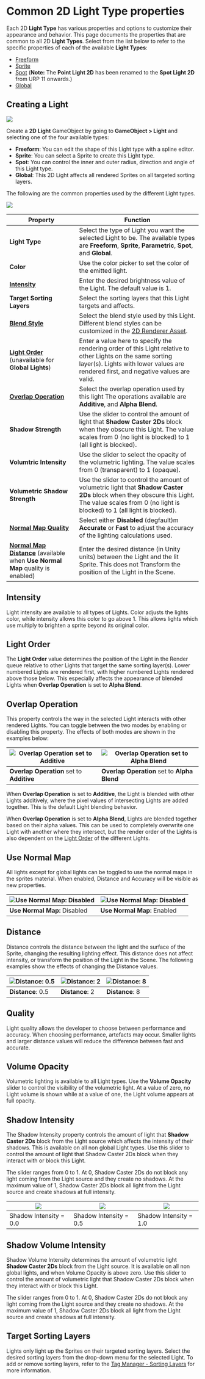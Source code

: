 # Common 2D Light Type properties
Each 2D **Light Type** has various properties and options to customize their appearance and behavior. This page documents the properties that are common to all 2D **Light Types**. Select from the list below to refer to the specific properties of each of the available **Light Types**:

- [Freeform](LightTypes.md#freeform)
- [Sprite](LightTypes.md#sprite)
- [Spot](LightTypes.md#spot) (**Note:** The **Point Light 2D** has been renamed to the **Spot Light 2D** from URP 11 onwards.)
- [Global](LightTypes.md#global)


## Creating a Light

![](Images/2D/2d-lights-gameobject-menu.png)

Create a **2D Light** GameObject by going to **GameObject > Light** and selecting one of the four available types:

- **Freeform**: You can edit the shape of this Light type with a spline editor.
- **Sprite**: You can select a Sprite to create this Light type.
- **Spot**: You can control the inner and outer radius, direction and angle of this Light type.
- **Global**: This 2D Light affects all rendered Sprites on all targeted sorting layers.

The following are the common properties used by the different Light types.

![](Images/2D/2DLightBasics.png)

| Property                                                     | Function                                                     |
| ------------------------------------------------------------ | ------------------------------------------------------------ |
| **Light Type**                                               | Select the type of Light you want the selected Light to be. The available types are **Freeform**, **Sprite**, **Parametric**, **Spot**, and **Global**. |
| **Color**                                                    | Use the color picker to set the color of the emitted light.  |
| **[Intensity](#intensity)**                                  | Enter the desired brightness value of the Light. The default value is 1. |
| **Target Sorting Layers**                                    | Select the sorting layers that this Light targets and affects. |
| **[Blend Style](LightBlendStyles.md)**                       | Select the blend style used by this Light. Different blend styles can be customized in the [2D Renderer Asset](2DRendererData-overview.md). |
| **[Light Order](#light-order)** (unavailable for **Global Lights**) | Enter a value here to specify the rendering order of this Light relative to other Lights on the same sorting layer(s). Lights with lower values are rendered first, and negative values are valid. |
| **[Overlap Operation](#overlap-operation)**        | Select the overlap operation used by this light The operations available are **Additive**, and **Alpha Blend**. |
| **Shadow Strength**                                         | Use the slider to control the amount of light that **Shadow Caster 2Ds** block when they obscure this Light. The value scales from 0 (no light is blocked) to 1 (all light is blocked). |
| **Volumtric Intensity**                                           | Use the slider to select the opacity of the volumetric lighting. The value scales from 0 (transparent) to 1 (opaque). |
| **Volumetric Shadow Strength**                                  | Use the slider to control the amount of volumetric light that **Shadow Caster 2Ds** block when they obscure this Light. The value scales from 0 (no light is blocked) to 1 (all light is blocked). |
| **[Normal Map Quality](#quality)**                                      | Select either **Disabled** (degfault)m **Accurate** or **Fast** to adjust the accuracy of the lighting calculations used. |
| **[Normal Map Distance](#distance)**  (available when **Use Normal Map** quality is enabled) | Enter the desired distance (in Unity units) between the Light and the lit Sprite. This does not Transform the position of the Light in the Scene. |

## Intensity

Light intensity are available to all types of Lights. Color adjusts the lights color, while intensity allows this color to go above 1. This allows lights which use multiply to brighten a sprite beyond its original color.

## Light Order

The **Light Order** value determines the position of the Light in the Render queue relative to other Lights that target the same sorting layer(s). Lower numbered Lights are rendered first, with higher numbered Lights rendered above those below. This especially affects the appearance of blended Lights when **Overlap Operation** is set to **Alpha Blend**.

## Overlap Operation

This property controls the way in the selected Light interacts with other rendered Lights. You can toggle between the two modes by enabling or disabling this property. The effects of both modes are shown in the examples below:

| ![Overlap Operation set to Additive ](Images/2D/image_9.png) | ![Overlap Operation set to Alpha Blend](Images/2D/image_10.png) |
| ------------------------------------------------------------ | ------------------------------------------------------ |
| **Overlap Operation** set to **Additive** | **Overlap Operation** set to **Alpha Blend**                     |

When **Overlap Operation** is set to **Additive**, the Light is blended with other Lights additively, where the pixel values of intersecting Lights are added together. This is the default Light blending behavior.

When **Overlap Operation** is set to **Alpha Blend**, Lights are blended together based on their alpha values. This can be used to completely overwrite one Light with another where they intersect, but the render order of the Lights is also dependent on the [Light Order](#light-order) of the different Lights.

## Use Normal Map

All lights except for global lights can be toggled to use the normal maps in the sprites material. When enabled, Distance and Accuracy will be visible as new properties.

| ![Use Normal Map: Disabled](Images/2D/image_11.png) | ![Use Normal Map: Disabled](Images/2D/image_12.png) |
| ------------------------------------------------ | ------------------------------------------------ |
| **Use Normal Map:** Disabled                     | **Use Normal Map:** Enabled                      |

## Distance

Distance controls the distance between the light and the surface of the Sprite, changing the resulting lighting effect. This distance does not affect intensity, or transform the position of the Light in the Scene. The following examples show the effects of changing the Distance values.

| ![Distance: 0.5](Images/2D/image_13.png) | ![Distance: 2](Images/2D/image_14.png) | ![Distance: 8](Images/2D/image_15.png) |
| ------------------------------------- | ----------------------------------- | ----------------------------------- |
| **Distance**: 0.5                     | **Distance**: 2                     | **Distance**: 8                     |

## Quality

Light quality allows the developer to choose between performance and accuracy. When choosing performance, artefacts may occur.  Smaller lights and larger distance values will reduce the difference between fast and accurate.

## Volume Opacity

Volumetric lighting is available to all Light types. Use the **Volume Opacity** slider to control the visibility of the volumetric light. At a value of zero, no Light volume is shown while at a value of one, the Light volume appears at full opacity.

## Shadow Intensity

The Shadow Intensity property controls the amount of light that **Shadow Caster 2Ds** block from the Light source which affects the intensity of their shadows. This is available on all non global Light types. Use this slider to control the amount of light that Shadow Caster 2Ds block when they interact with or block this Light.

The slider ranges from 0 to 1. At 0, Shadow Caster 2Ds do not block any light coming from the Light source and they create no shadows. At the maximum value of 1, Shadow Caster 2Ds block all light from the Light source and create shadows at full intensity.

| ![](Images/2D/ShadowIntensity0.png) | ![](Images/2D/ShadowIntensity05.png) | ![](Images/2D/ShadowIntensity100.png) |
| -------------------------------- | --------------------------------- | ---------------------------------- |
| Shadow Intensity = 0.0           | Shadow Intensity = 0.5            | Shadow Intensity = 1.0             |

## Shadow Volume Intensity

Shadow Volume Intensity determines the amount of volumetric light **Shadow Caster 2Ds** block from the Light source. It is available on all non global lights, and when Volume Opacity is above zero. Use this slider to control the amount of volumetric light that Shadow Caster 2Ds block when they interact with or block this Light.

The slider ranges from 0 to 1. At 0, Shadow Caster 2Ds do not block any light coming from the Light source and they create no shadows. At the maximum value of 1, Shadow Caster 2Ds block all light from the Light source and create shadows at full intensity.

## Target Sorting Layers

Lights only light up the Sprites on their targeted sorting layers. Select the desired sorting layers from the drop-down menu for the selected Light. To add or remove sorting layers, refer to the [Tag Manager - Sorting Layers](https://docs.unity3d.com/Manual/class-TagManager.html#SortingLayers) for more information.

